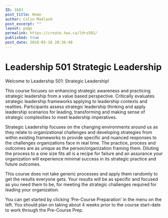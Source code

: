 ```yaml
---
ID: 1681
post_title: Home
author: Colin Madland
post_excerpt: ""
layout: page
permalink: https://create.twu.ca/ldrs501/
published: true
post_date: 2018-05-16 20:36:48
---
```

<!--themify_builder_static-->
<h1>Leadership 501
Strategic Leadership</h1>
Welcome to Leadership 501: Strategic Leadership!

This course focuses on enhancing strategic awareness and practicing strategic leadership from a value based perspective. Critically evaluates strategic leadership frameworks applying to leadership contexts and realities. Participants assess strategic leadership thinking and apply leadership scenarios for leading, transforming and making sense of strategic complexities to meet leadership imperatives.

Strategic Leadership focuses on the changing environments around us as they relate to organizational challenges and developing strategies from within existing frameworks to provide specific and nuanced responses to the challenges organizations face in real time. The practice, process and outcomes are as unique as the person/organization framing them. Diluting the process to a one size fits all is a recipe for failure and an assurance your organization will experience minimal success in its strategic practice and future outcomes.

This course does not take generic processes and apply them randomly to get the results everyone gets. Your results will be as specific and focused as you need them to be, for meeting the strategic challenges required for leading your organization.

You can get started by clicking &#8216;Pre-Course Preparation&#8217; in the menu on the left. You should plan on taking about 4 weeks prior to the course start-date to work through the Pre-Course Prep.

<!--/themify_builder_static-->